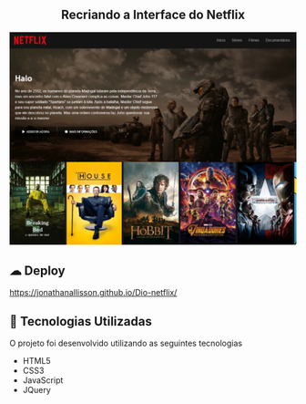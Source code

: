 <h2 align="center">Recriando a Interface do Netflix</h2>

<p align="center">
    <img src="./img/view.png" width="600">
</p>

## ☁ Deploy

https://jonathanallisson.github.io/Dio-netflix/


## 🚀 Tecnologias Utilizadas

O projeto foi desenvolvido utilizando as seguintes tecnologias

- HTML5
- CSS3
- JavaScript
- JQuery
